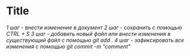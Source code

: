 # Title
_1 шаг - внести изменение в документ_ 
_2 шаг - сохранить с помощью CTRL + S_
_3 шаг - добавить новый файл или внести изменения в существующий файл с помощью git add ._
_4 шаг - зафиксировать все изменения с помощью git commit -m "comment"_